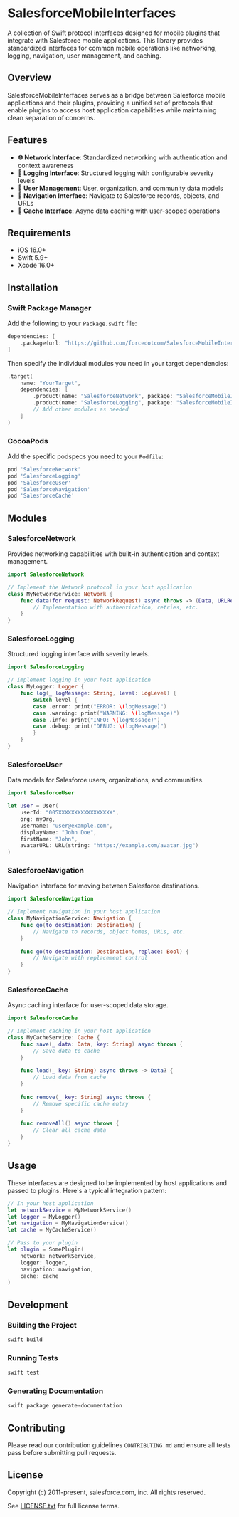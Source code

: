# SalesforceMobileInterfaces

A collection of Swift protocol interfaces designed for mobile plugins that integrate with Salesforce mobile applications. This library provides standardized interfaces for common mobile operations like networking, logging, navigation, user management, and caching.

## Overview

SalesforceMobileInterfaces serves as a bridge between Salesforce mobile applications and their plugins, providing a unified set of protocols that enable plugins to access host application capabilities while maintaining clean separation of concerns.

## Features

- **🌐 Network Interface**: Standardized networking with authentication and context awareness
- **📝 Logging Interface**: Structured logging with configurable severity levels
- **👤 User Management**: User, organization, and community data models
- **🧭 Navigation Interface**: Navigate to Salesforce records, objects, and URLs
- **💾 Cache Interface**: Async data caching with user-scoped operations

## Requirements

- iOS 16.0+
- Swift 5.9+
- Xcode 16.0+

## Installation

### Swift Package Manager

Add the following to your `Package.swift` file:

```swift
dependencies: [
    .package(url: "https://github.com/forcedotcom/SalesforceMobileInterfaces-iOS.git", from: "1.0.0")
]
```

Then specify the individual modules you need in your target dependencies:

```swift
.target(
    name: "YourTarget",
    dependencies: [
        .product(name: "SalesforceNetwork", package: "SalesforceMobileInterfaces"),
        .product(name: "SalesforceLogging", package: "SalesforceMobileInterfaces"),
        // Add other modules as needed
    ]
)
```

### CocoaPods

Add the specific podspecs you need to your `Podfile`:

```ruby
pod 'SalesforceNetwork'
pod 'SalesforceLogging'
pod 'SalesforceUser'
pod 'SalesforceNavigation'
pod 'SalesforceCache'
```

## Modules

### SalesforceNetwork
Provides networking capabilities with built-in authentication and context management.

```swift
import SalesforceNetwork

// Implement the Network protocol in your host application
class MyNetworkService: Network {
    func data(for request: NetworkRequest) async throws -> (Data, URLResponse) {
        // Implementation with authentication, retries, etc.
    }
}
```

### SalesforceLogging
Structured logging interface with severity levels.

```swift
import SalesforceLogging

// Implement logging in your host application
class MyLogger: Logger {
    func log(_ logMessage: String, level: LogLevel) {
        switch level {
        case .error: print("ERROR: \(logMessage)")
        case .warning: print("WARNING: \(logMessage)")
        case .info: print("INFO: \(logMessage)")
        case .debug: print("DEBUG: \(logMessage)")
        }
    }
}
```

### SalesforceUser
Data models for Salesforce users, organizations, and communities.

```swift
import SalesforceUser

let user = User(
    userId: "005XXXXXXXXXXXXXXXXX",
    org: myOrg,
    username: "user@example.com",
    displayName: "John Doe",
    firstName: "John",
    avatarURL: URL(string: "https://example.com/avatar.jpg")
)
```

### SalesforceNavigation
Navigation interface for moving between Salesforce destinations.

```swift
import SalesforceNavigation

// Implement navigation in your host application
class MyNavigationService: Navigation {
    func go(to destination: Destination) {
        // Navigate to records, object homes, URLs, etc.
    }
    
    func go(to destination: Destination, replace: Bool) {
        // Navigate with replacement control
    }
}
```

### SalesforceCache
Async caching interface for user-scoped data storage.

```swift
import SalesforceCache

// Implement caching in your host application
class MyCacheService: Cache {
    func save(_ data: Data, key: String) async throws {
        // Save data to cache
    }
    
    func load(_ key: String) async throws -> Data? {
        // Load data from cache
    }
    
    func remove(_ key: String) async throws {
        // Remove specific cache entry
    }
    
    func removeAll() async throws {
        // Clear all cache data
    }
}
```

## Usage

These interfaces are designed to be implemented by host applications and passed to plugins. Here's a typical integration pattern:

```swift
// In your host application
let networkService = MyNetworkService()
let logger = MyLogger()
let navigation = MyNavigationService()
let cache = MyCacheService()

// Pass to your plugin
let plugin = SomePlugin(
    network: networkService,
    logger: logger,
    navigation: navigation,
    cache: cache
)
```

## Development

### Building the Project

```bash
swift build
```

### Running Tests

```bash
swift test
```

### Generating Documentation

```bash
swift package generate-documentation
```

## Contributing

Please read our contribution guidelines `CONTRIBUTING.md` and ensure all tests pass before submitting pull requests.

## License

Copyright (c) 2011-present, salesforce.com, inc. All rights reserved.

See [LICENSE.txt](LICENSE.txt) for full license terms.
